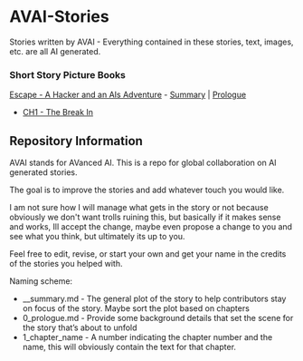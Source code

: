 # AVAI-Stories
Stories written by AVAI - Everything contained in these stories, text, images, etc. are all AI generated.
### Short Story Picture Books
[Escape - A Hacker and an AIs Adventure](Escape%20-%20A%20Hacker%20and%20an%20AIs%20Adventure) - [Summary](Escape%20-%20A%20Hacker%20and%20an%20AIs%20Adventure/__summary.md) | [Prologue](Escape%20-%20A%20Hacker%20and%20an%20AIs%20Adventure/0_prologue_the_experiment.md)
  - [CH1 - The Break In](Escape%20-%20A%20Hacker%20and%20an%20AIs%20Adventure/1_the_break_in.md)

## Repository Information
AVAI stands for AVanced AI. This is a repo for global collaboration on AI generated stories.

The goal is to improve the stories and add whatever touch you would like.

I am not sure how I will manage what gets in the story or not because obviously we don't want trolls ruining this, but basically if it makes sense and works, Ill accept the change, maybe even propose a change to you and see what you think, but ultimately its up to you.

Feel free to edit, revise, or start your own and get your name in the credits of the stories you helped with.

Naming scheme:
* __summary.md - The general plot of the story to help contributors stay on focus of the story. Maybe sort the plot based on chapters
* 0_prologue.md - Provide some background details that set the scene for the story that’s about to unfold
* 1_chapter_name - A number indicating the chapter number and the name, this will obviously contain the text for that chapter.
